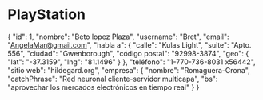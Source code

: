 # PlayStation
{
  "id": 1,
  "nombre": "Beto lopez Plaza",
  "username": "Bret",
  "email": "AngelaMar@gmail.com",
  "habla a": {
    "calle": "Kulas Light",
    "suite": "Apto. 556",
    "ciudad": "Gwenborough",
    "código postal": "92998-3874",
    "geo": {
      "lat": "-37.3159",
      "lng": "81.1496"
    }
  },
  "teléfono": "1-770-736-8031 x56442",
  "sitio web": "hildegard.org",
  "empresa": {
    "nombre": "Romaguera-Crona",
    "catchPhrase": "Red neuronal cliente-servidor multicapa",
    "bs": "aprovechar los mercados electrónicos en tiempo real"
  }
}

